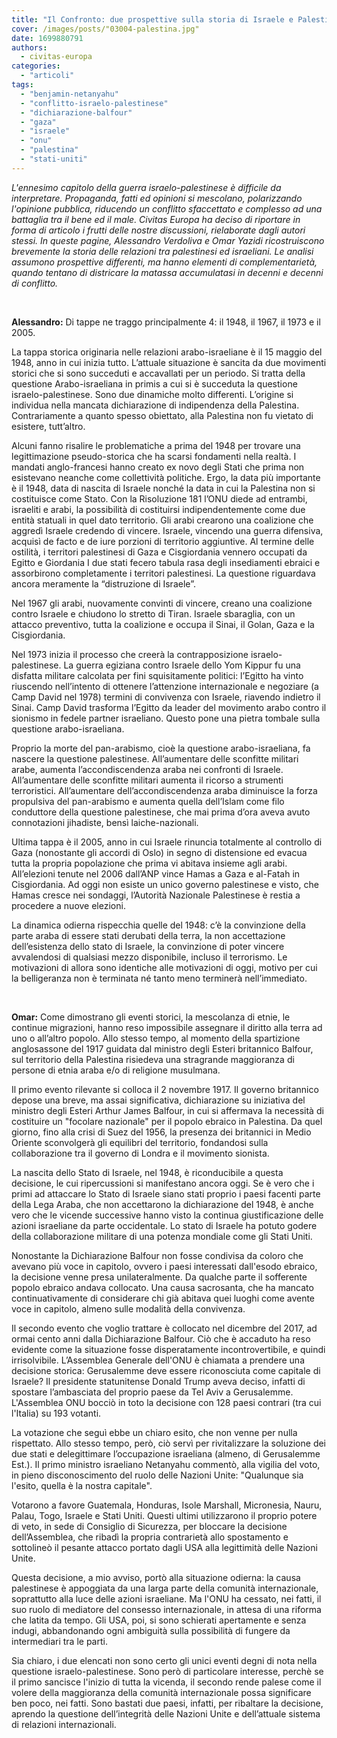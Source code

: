 ```yaml
---
title: "Il Confronto: due prospettive sulla storia di Israele e Palestina"
cover: /images/posts/"03004-palestina.jpg"
date: 1699880791
authors:
  - civitas-europa
categories: 
  - "articoli"
tags: 
  - "benjamin-netanyahu"
  - "conflitto-israelo-palestinese"
  - "dichiarazione-balfour"
  - "gaza"
  - "israele"
  - "onu"
  - "palestina"
  - "stati-uniti"
---
```


_L'ennesimo capitolo della guerra israelo-palestinese è difficile da interpretare. Propaganda, fatti ed opinioni si mescolano, polarizzando l'opinione pubblica, riducendo un conflitto sfaccettato e complesso ad una battaglia tra il bene ed il male. Civitas Europa ha deciso di riportare in forma di articolo i frutti delle nostre discussioni, rielaborate dagli autori stessi. In queste pagine, Alessandro Verdoliva e Omar Yazidi ricostruiscono brevemente la storia delle relazioni tra palestinesi ed israeliani. Le analisi assumono prospettive differenti, ma hanno elementi di complementarietà, quando tentano di districare la matassa accumulatasi in decenni e decenni di conflitto._

 

**Alessandro:** Di tappe ne traggo principalmente 4: il 1948, il 1967, il 1973 e il 2005.

La tappa storica originaria nelle relazioni arabo-israeliane è il 15 maggio del 1948, anno in cui inizia tutto. L’attuale situazione è sancita da due movimenti storici che si sono succeduti e accavallati per un periodo. Si tratta della questione Arabo-israeliana in primis a cui si è succeduta la questione israelo-palestinese. Sono due dinamiche molto differenti. L’origine si individua nella mancata dichiarazione di indipendenza della Palestina. Contrariamente a quanto spesso obiettato, alla Palestina non fu vietato di esistere, tutt’altro.

Alcuni fanno risalire le problematiche a prima del 1948 per trovare una legittimazione pseudo-storica che ha scarsi fondamenti nella realtà. I mandati anglo-francesi hanno creato ex novo degli Stati che prima non esistevano neanche come collettività politiche. Ergo, la data più importante è il 1948, data di nascita di Israele nonché la data in cui la Palestina non si costituisce come Stato. Con la Risoluzione 181 l’ONU diede ad entrambi, israeliti e arabi, la possibilità di costituirsi indipendentemente come due entità statuali in quel dato territorio. Gli arabi crearono una coalizione che aggredì Israele credendo di vincere. Israele, vincendo una guerra difensiva, acquisì de facto e de iure porzioni di territorio aggiuntive. Al termine delle ostilità, i territori palestinesi di Gaza e Cisgiordania vennero occupati da Egitto e Giordania I due stati fecero tabula rasa degli insediamenti ebraici e assorbirono completamente i territori palestinesi. La questione riguardava ancora meramente la “distruzione di Israele”.

Nel 1967 gli arabi, nuovamente convinti di vincere, creano una coalizione contro Israele e chiudono lo stretto di Tiran. Israele sbaraglia, con un attacco preventivo, tutta la coalizione e occupa il Sinai, il Golan, Gaza e la Cisgiordania.

Nel 1973 inizia il processo che creerà la contrapposizione israelo-palestinese. La guerra egiziana contro Israele dello Yom Kippur fu una disfatta militare calcolata per fini squisitamente politici: l’Egitto ha vinto riuscendo nell’intento di ottenere l’attenzione internazionale e negoziare (a Camp David nel 1978) termini di convivenza con Israele, riavendo indietro il Sinai. Camp David trasforma l’Egitto da leader del movimento arabo contro il sionismo in fedele partner israeliano. Questo pone una pietra tombale sulla questione arabo-israeliana.

Proprio la morte del pan-arabismo, cioè la questione arabo-israeliana, fa nascere la questione palestinese. All’aumentare delle sconfitte militari arabe, aumenta l’accondiscendenza araba nei confronti di Israele. All’aumentare delle sconfitte militari aumenta il ricorso a strumenti terroristici. All’aumentare dell’accondiscendenza araba diminuisce la forza propulsiva del pan-arabismo e aumenta quella dell’Islam come filo conduttore della questione palestinese, che mai prima d’ora aveva avuto connotazioni jihadiste, bensì laiche-nazionali.

Ultima tappa è il 2005, anno in cui Israele rinuncia totalmente al controllo di Gaza (nonostante gli accordi di Oslo) in segno di distensione ed evacua tutta la propria popolazione che prima vi abitava insieme agli arabi. All’elezioni tenute nel 2006 dall’ANP vince Hamas a Gaza e al-Fatah in Cisgiordania. Ad oggi non esiste un unico governo palestinese e visto, che Hamas cresce nei sondaggi, l’Autorità Nazionale Palestinese è restia a procedere a nuove elezioni.

La dinamica odierna rispecchia quelle del 1948: c’è la convinzione della parte araba di essere stati derubati della terra, la non accettazione dell’esistenza dello stato di Israele, la convinzione di poter vincere avvalendosi di qualsiasi mezzo disponibile, incluso il terrorismo. Le motivazioni di allora sono identiche alle motivazioni di oggi, motivo per cui la belligeranza non è terminata né tanto meno terminerà nell’immediato.

 

**Omar:** Come dimostrano gli eventi storici, la mescolanza di etnie, le continue migrazioni, hanno reso impossibile assegnare il diritto alla terra ad uno o all’altro popolo. Allo stesso tempo, al momento della spartizione anglosassone del 1917 guidata dal ministro degli Esteri britannico Balfour, sul territorio della Palestina risiedeva una stragrande maggioranza di persone di etnia araba e/o di religione musulmana.

Il primo evento rilevante si colloca il 2 novembre 1917. Il governo britannico depose una breve, ma assai significativa, dichiarazione su iniziativa del ministro degli Esteri Arthur James Balfour, in cui si affermava la necessità di costituire un "focolare nazionale" per il popolo ebraico in Palestina. Da quel giorno, fino alla crisi di Suez del 1956, la presenza dei britannici in Medio Oriente sconvolgerà gli equilibri del territorio, fondandosi sulla collaborazione tra il governo di Londra e il movimento sionista.

La nascita dello Stato di Israele, nel 1948, è riconducibile a questa decisione, le cui ripercussioni si manifestano ancora oggi. Se è vero che i primi ad attaccare lo Stato di Israele siano stati proprio i paesi facenti parte della Lega Araba, che non accettarono la dichiarazione del 1948, è anche vero che le vicende successive hanno visto la continua giustificazione delle azioni israeliane da parte occidentale. Lo stato di Israele ha potuto godere della collaborazione militare di una potenza mondiale come gli Stati Uniti.

Nonostante la Dichiarazione Balfour non fosse condivisa da coloro che avevano più voce in capitolo, ovvero i paesi interessati dall'esodo ebraico, la decisione venne presa unilateralmente. Da qualche parte il sofferente popolo ebraico andava collocato. Una causa sacrosanta, che ha mancato continuativamente di considerare chi già abitava quei luoghi come avente voce in capitolo, almeno sulle modalità della convivenza.

Il secondo evento che voglio trattare è collocato nel dicembre del 2017, ad ormai cento anni dalla Dichiarazione Balfour. Ciò che è accaduto ha reso evidente come la situazione fosse disperatamente incontrovertibile, e quindi irrisolvibile. L’Assemblea Generale dell'ONU è chiamata a prendere una decisione storica: Gerusalemme deve essere riconosciuta come capitale di Israele? Il presidente statunitense Donald Trump aveva deciso, infatti di spostare l’ambasciata del proprio paese da Tel Aviv a Gerusalemme. L'Assemblea ONU bocciò in toto la decisione con 128 paesi contrari (tra cui l'Italia) su 193 votanti.

La votazione che seguì ebbe un chiaro esito, che non venne per nulla rispettato. Allo stesso tempo, però, ciò servì per rivitalizzare la soluzione dei due stati e delegittimare l’occupazione israeliana (almeno, di Gerusalemme Est.). Il primo ministro israeliano Netanyahu commentò, alla vigilia del voto, in pieno disconoscimento del ruolo delle Nazioni Unite: "Qualunque sia l'esito, quella è la nostra capitale".

Votarono a favore Guatemala, Honduras, Isole Marshall, Micronesia, Nauru, Palau, Togo, Israele e Stati Uniti. Questi ultimi utilizzarono il proprio potere di veto, in sede di Consiglio di Sicurezza, per bloccare la decisione dell’Assemblea, che ribadì la propria contrarietà allo spostamento e sottolineò il pesante attacco portato dagli USA alla legittimità delle Nazioni Unite.

Questa decisione, a mio avviso, portò alla situazione odierna: la causa palestinese è appoggiata da una larga parte della comunità internazionale, soprattutto alla luce delle azioni israeliane. Ma l'ONU ha cessato, nei fatti, il suo ruolo di mediatore del consesso internazionale, in attesa di una riforma che latita da tempo. Gli USA, poi, si sono schierati apertamente e senza indugi, abbandonando ogni ambiguità sulla possibilità di fungere da intermediari tra le parti.

Sia chiaro, i due elencati non sono certo gli unici eventi degni di nota nella questione israelo-palestinese. Sono però di particolare interesse, perchè se il primo sancisce l'inizio di tutta la vicenda, il secondo rende palese come il volere della maggioranza della comunità internazionale possa significare ben poco, nei fatti. Sono bastati due paesi, infatti, per ribaltare la decisione, aprendo la questione dell’integrità delle Nazioni Unite e dell’attuale sistema di relazioni internazionali.
